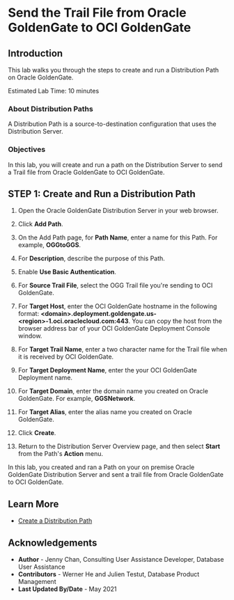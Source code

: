 # Send the Trail File from Oracle GoldenGate to OCI GoldenGate

## Introduction

This lab walks you through the steps to create and run a Distribution Path on Oracle GoldenGate.

Estimated Lab Time: 10 minutes

### About Distribution Paths
A Distribution Path is a source-to-destination configuration that uses the Distribution Server.

### Objectives

In this lab, you will create and run a path on the Distribution Server to send a Trail file from Oracle GoldenGate to OCI GoldenGate.

## **STEP 1**: Create and Run a Distribution Path

1. Open the Oracle GoldenGate Distribution Server in your web browser.

2. Click **Add Path**.

3. On the Add Path page, for **Path Name**, enter a name for this Path. For example, **OGGtoGGS**.

4. For **Description**, describe the purpose of this Path.

5. Enable **Use Basic Authentication**.

6. For **Source Trail File**, select the OGG Trail file you're sending to OCI GoldenGate.

8. For **Target Host**, enter the OCI GoldenGate hostname in the following format: **&lt;domain&gt;.deployment.goldengate.us-&lt;region&gt;-1.oci.oraclecloud.com:443**. You can copy the host from the browser address bar of your OCI GoldenGate Deployment Console window.

9. For **Target Trail Name**, enter a two character name for the Trail file when it is received by OCI GoldenGate.

10. For **Target Deployment Name**, enter the your OCI GoldenGate Deployment name.

11. For **Target Domain**, enter the domain name you created on Oracle GoldenGate. For example, **GGSNetwork**.

12. For **Target Alias**, enter the alias name you created on Oracle GoldenGate.

13. Click **Create**.

14. Return to the Distribution Server Overview page, and then select **Start** from the Path's **Action** menu.

In this lab, you created and ran a Path on your on premise Oracle GoldenGate Distribution Server and sent a trail file from Oracle GoldenGate to OCI GoldenGate.

## Learn More

* [Create a Distribution Path](https://docs.oracle.com/en/cloud/paas/goldengate-service/using/goldengate-deployment-console.html#GUID-19B3B506-ADF1-465E-87B5-91121FE44503)


## Acknowledgements
* **Author** - Jenny Chan, Consulting User Assistance Developer, Database User Assistance
* **Contributors** -  Werner He and Julien Testut, Database Product Management
* **Last Updated By/Date** - May 2021
